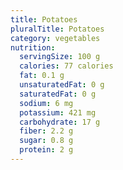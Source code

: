 ```yaml
---
title: Potatoes
pluralTitle: Potatoes
category: vegetables
nutrition:
  servingSize: 100 g
  calories: 77 calories
  fat: 0.1 g
  unsaturatedFat: 0 g
  saturatedFat: 0 g
  sodium: 6 mg
  potassium: 421 mg
  carbohydrate: 17 g
  fiber: 2.2 g
  sugar: 0.8 g
  protein: 2 g
---
```

